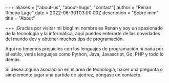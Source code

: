 +++
aliases = ["about-us", "about-hugo", "contact"]
author = "Renan Ribeiro Lage"
date = 2022-06-30T03:00:00Z
description = "Sobre mim"
title = "About"

+++
¡Gracias por visitar mi blog! mi nombre es Renan y soy un apasionado de la tecnología y la informática, aquí puedes enterarte de las novedades del mundo dev y obtener muchos tips de programación.

  
Aquí no tenemos prejuicios con los lenguajes de programación ni nada por el estilo, verás lenguajes como Python, Java, Javascript, Go, PHP y todo lo demás.

  
Si desea alguna asociación en el área de tecnología, hacer una pregunta o simplemente jugar una partida de ajedrez, póngase en contacto.